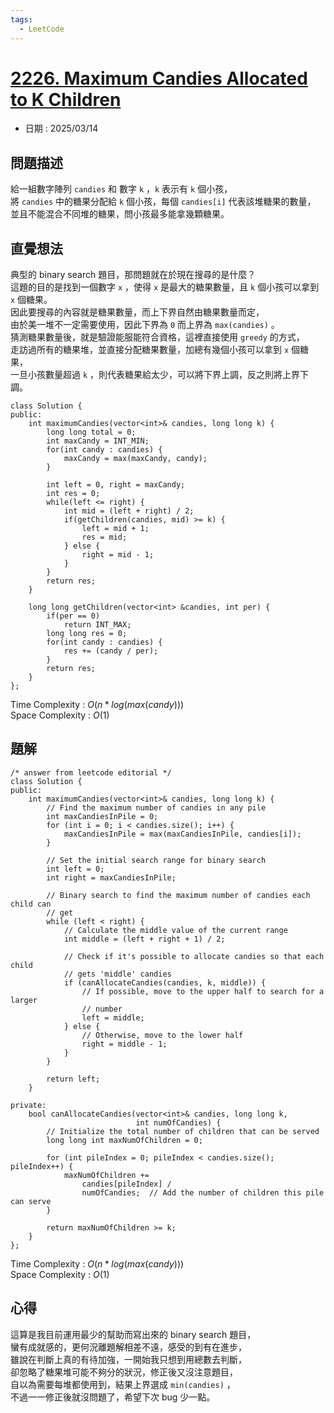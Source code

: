 ```yaml
---
tags:
  - LeetCode
---
```


# [2226. Maximum Candies Allocated to K Children](https://leetcode.com/problems/maximum-candies-allocated-to-k-children/description/?envType=daily-question&envId=2025-03-14)  

+ 日期 : 2025/03/14  

## 問題描述  

給一組數字陣列 `candies` 和 數字 `k` ，`k` 表示有 `k` 個小孩，  
將 `candies` 中的糖果分配給 `k` 個小孩，每個 `candies[i]` 代表該堆糖果的數量，  
並且不能混合不同堆的糖果，問小孩最多能拿幾顆糖果。  

## 直覺想法  

典型的 binary search 題目，那問題就在於現在搜尋的是什麼？  
這題的目的是找到一個數字 `x` ，使得 `x` 是最大的糖果數量，且 `k` 個小孩可以拿到 `x` 個糖果。  
因此要搜尋的內容就是糖果數量，而上下界自然由糖果數量而定，  
由於美一堆不一定需要使用，因此下界為 `0` 而上界為 `max(candies)` 。  
猜測糖果數量後，就是驗證能服能符合資格，這裡直接使用 `greedy` 的方式，  
走訪過所有的糖果堆，並直接分配糖果數量，加總有幾個小孩可以拿到 `x` 個糖果，  
一旦小孩數量超過 `k` ，則代表糖果給太少，可以將下界上調，反之則將上界下調。  

```cpp=
class Solution {
public:
    int maximumCandies(vector<int>& candies, long long k) {
        long long total = 0;
        int maxCandy = INT_MIN;
        for(int candy : candies) {
            maxCandy = max(maxCandy, candy);
        }

        int left = 0, right = maxCandy;
        int res = 0;
        while(left <= right) {
            int mid = (left + right) / 2;
            if(getChildren(candies, mid) >= k) {
                left = mid + 1;
                res = mid;
            } else {
                right = mid - 1;
            }
        }
        return res;
    }

    long long getChildren(vector<int> &candies, int per) {
        if(per == 0)
            return INT_MAX;
        long long res = 0;
        for(int candy : candies) {
            res += (candy / per);
        }
        return res;
    }
};
```

Time Complexity : $O(n * log(max(candy)))$  
Space Complexity : $O(1)$  

## 題解  

```cpp=
/* answer from leetcode editorial */
class Solution {
public:
    int maximumCandies(vector<int>& candies, long long k) {
        // Find the maximum number of candies in any pile
        int maxCandiesInPile = 0;
        for (int i = 0; i < candies.size(); i++) {
            maxCandiesInPile = max(maxCandiesInPile, candies[i]);
        }

        // Set the initial search range for binary search
        int left = 0;
        int right = maxCandiesInPile;

        // Binary search to find the maximum number of candies each child can
        // get
        while (left < right) {
            // Calculate the middle value of the current range
            int middle = (left + right + 1) / 2;

            // Check if it's possible to allocate candies so that each child
            // gets 'middle' candies
            if (canAllocateCandies(candies, k, middle)) {
                // If possible, move to the upper half to search for a larger
                // number
                left = middle;
            } else {
                // Otherwise, move to the lower half
                right = middle - 1;
            }
        }

        return left;
    }

private:
    bool canAllocateCandies(vector<int>& candies, long long k,
                            int numOfCandies) {
        // Initialize the total number of children that can be served
        long long int maxNumOfChildren = 0;

        for (int pileIndex = 0; pileIndex < candies.size(); pileIndex++) {
            maxNumOfChildren +=
                candies[pileIndex] /
                numOfCandies;  // Add the number of children this pile can serve
        }

        return maxNumOfChildren >= k;
    }
};
```

Time Complexity : $O(n * log(max(candy)))$  
Space Complexity : $O(1)$  

## 心得  

這算是我目前運用最少的幫助而寫出來的 binary search 題目，  
蠻有成就感的，更何況離題解相差不遠，感受的到有在進步，  
雖說在判斷上真的有待加強，一開始我只想到用總數去判斷，  
卻忽略了糖果堆可能不夠分的狀況，修正後又沒注意題目，  
自以為需要每堆都使用到，結果上界選成 `min(candies)` ，  
不過一一修正後就沒問題了，希望下次 bug 少一點。  
